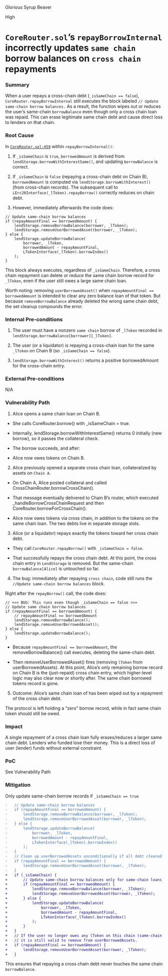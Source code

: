 Glorious Syrup Beaver

High

# `CoreRouter.sol`’s `repayBorrowInternal` incorrectly updates `same chain` borrow balances on `cross chain` repayments

### Summary

When a user repays a cross-chain debt (`_isSameChain == false`), `CoreRouter.repayBorrowInternal` still executes the block labeled `// Update same-chain borrow balances.` As a result, the function wipes out or reduces the user’s same-chain `borrowBalance` even though only a cross chain loan was repaid. This can erase legitimate same chain debt and cause direct loss to lenders on that chain.

### Root Cause

In [`CoreRouter.sol:459`](https://github.com/sherlock-audit/2025-05-lend-audit-contest/blob/main/Lend-V2/src/LayerZero/CoreRouter.sol#L459-L504) within `repayBorrowInternal()`:

1. If `_isSameChain` is `true`, `borrowedAmount` is derived from `lendStorage.borrowWithInterestSame()`, and updating `borrowBalance` is correct.

2. If `_isSameChain` is `false` (repaying a cross-chain debt on Chain B), `borrowedAmount` is computed via `lendStorage.borrowWithInterest()` (from cross-chain records). The subsequent call to `LErc20Interface(_lToken).repayBorrow()` correctly reduces on chain debt.

3. However, immediately afterwards the code does:

```solidity
// Update same-chain borrow balances
if (repayAmountFinal == borrowedAmount) {
    lendStorage.removeBorrowBalance(borrower, _lToken);
    lendStorage.removeUserBorrowedAsset(borrower, _lToken);
} else {
    lendStorage.updateBorrowBalance(
        borrower, _lToken,
        borrowedAmount - repayAmountFinal,
        LTokenInterface(_lToken).borrowIndex()
    );
}
```
This block always executes, regardless of `_isSameChain`. Therefore, a cross chain repayment can delete or reduce the same chain borrow record for `_lToken`, even if the user still owes a large same chain loan.

Worth noting: removing `userBorrowedAsset()` when `repayAmountFinal == borrowedAmount` is intended to clear any zero balance loan of that token. But because `removeBorrowBalance` already deleted the wrong same chain debt, the set cleanup compounds the error.

### Internal Pre-conditions

1. The user must have a nonzero `same chain` borrow of `_lToken` recorded in `lendStorage.borrowBalance[borrower][_lToken]`.

2. The user (or a liquidator) is repaying a cross-chain loan for the same `_lToken` on Chain B (so `_isSameChain == false`).

2. `lendStorage.borrowWithInterest()` returns a positive borrowedAmount for the cross-chain entry.

### External Pre-conditions

N/A

### Vulnerability Path

1. Alice opens a same chain loan on Chain B.
- She calls CoreRouter.borrow() with _isSameChain = true.
- Internally, lendStorage.borrowWithInterestSame() returns 0 initially (new borrow), so it passes the collateral check.
- The borrow succeeds, and after:

- Alice now owes tokens on Chain B.

2. Alice previously opened a separate cross chain loan, collateralized by assets on `Chain A`.

- On Chain A, Alice posted collateral and called CrossChainRouter.borrowCrossChain().

- That message eventually delivered to Chain B’s router, which executed _handleBorrowCrossChainRequest and then CoreRouter.borrowForCrossChain().

- Alice now owes tokens via cross chain, in addition to the tokens on the same chain loan. The two debts live in separate storage slots.

3. Alice (or a liquidator) repays exactly the tokens toward her cross chain debt.

- They call `CoreRouter.repayBorrow()` with `_isSameChain = false`.

- That successfully repays the cross chain debt. At this point, the cross chain entry in `LendStorage` is removed. But the same-chain `borrowBalance[Alice]` is untouched so far.

4. The bug: immediately after repaying `cross chain`, code still runs the `//Update same-chain borrow balances` block.

Right after the `repayBorrow()` call, the code does:

```solidity
// <<< BUG: This runs even though _isSameChain == false >>>
// Update same chain borrow balances
if (repayAmountFinal == borrowedAmount) {
    // repayAmountFinal == borrowedAmount
    lendStorage.removeBorrowBalance();
    lendStorage.removeUserBorrowedAsset();
} else {
    lendStorage.updateBorrowBalance();
}
```

- Because `repayAmountFinal == borrowedAmount`, the removeBorrowBalance() call executes, deleting the same-chain debt.

- Then removeUserBorrowedAsset() fires (removing `lToken` from userBorrowedAssets). At this point, Alice’s only remaining borrow record on Chain B is the (just-repaid) cross chain entry, which higher-level logic may also clear now or shortly after. The same chain borrowed tokens record is gone.

5. Outcome: Alice’s same chain loan of has been wiped out by a repayment of the cross chain debt.

The protocol is left holding a “zero” borrow record, while in fact same chain token should still be owed.

### Impact

A single repayment of a cross chain loan fully erases/reduces a larger same chain debt. Lenders who funded lose their money. This is a direct loss of user (lender) funds without external constraint.

### PoC

See Vulnerability Path

### Mitigation

Only update same-chain borrow records if `_isSameChain == true`

```diff
-   // Update same-chain borrow balances
-   if (repayAmountFinal == borrowedAmount) {
-       lendStorage.removeBorrowBalance(borrower, _lToken);
-       lendStorage.removeUserBorrowedAsset(borrower, _lToken);
-   } else {
-       lendStorage.updateBorrowBalance(
-           borrower, _lToken,
-           borrowedAmount - repayAmountFinal,
-           LTokenInterface(_lToken).borrowIndex()
-       );
-   }
-   // Clean up userBorrowedAssets unconditionally if all debt cleared
-   if (repayAmountFinal == borrowedAmount) {
-       lendStorage.removeUserBorrowedAsset(borrower, _lToken);
-   }
+   if (_isSameChain) {
+       // Update same-chain borrow balances only for same-chain loans
+       if (repayAmountFinal == borrowedAmount) {
+           lendStorage.removeBorrowBalance(borrower, _lToken);
+           lendStorage.removeUserBorrowedAsset(borrower, _lToken);
+       } else {
+           lendStorage.updateBorrowBalance(
+               borrower, _lToken,
+               borrowedAmount - repayAmountFinal,
+               LTokenInterface(_lToken).borrowIndex()
+           );
+       }
+   }
+   // If the user no longer owes any lToken on this chain (same-chain or cross-chain), 
+   // it is still valid to remove from userBorrowedAssets.
+   if (repayAmountFinal == borrowedAmount) {
+       lendStorage.removeUserBorrowedAsset(borrower, _lToken);
+   }
```

This ensures that repaying a cross chain debt never touches the same chain `borrowBalance`.